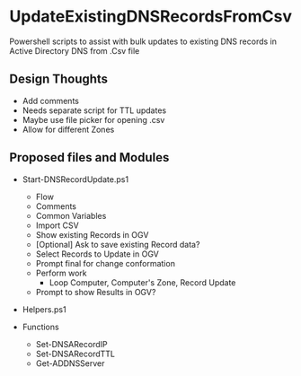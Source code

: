 # UpdateExistingDNSRecordsFromCsv
Powershell scripts to assist with bulk updates to existing DNS records in Active Directory DNS from .Csv file

## Design Thoughts

- Add comments
- Needs separate script for TTL updates
- Maybe use file picker for opening .csv
- Allow for different Zones

## Proposed files and Modules

- Start-DNSRecordUpdate.ps1
    - Flow
    - Comments
    - Common Variables
    - Import CSV
    - Show existing Records in OGV
    - [Optional] Ask to save existing Record data?
    - Select Records to Update in OGV
    - Prompt final for change conformation
    - Perform work
      - Loop Computer, Computer's Zone, Record Update
    - Prompt to show Results in OGV?

- Helpers.ps1
- Functions
  - Set-DNSARecordIP
  - Set-DNSARecordTTL
  - Get-ADDNSServer 
